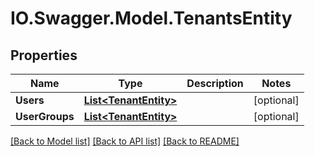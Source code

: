 # IO.Swagger.Model.TenantsEntity
## Properties

Name | Type | Description | Notes
------------ | ------------- | ------------- | -------------
**Users** | [**List&lt;TenantEntity&gt;**](TenantEntity.md) |  | [optional] 
**UserGroups** | [**List&lt;TenantEntity&gt;**](TenantEntity.md) |  | [optional] 

[[Back to Model list]](../README.md#documentation-for-models) [[Back to API list]](../README.md#documentation-for-api-endpoints) [[Back to README]](../README.md)

